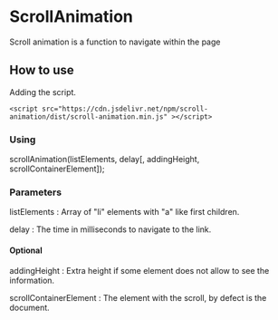 # ScrollAnimation

Scroll animation is a function to navigate within the page

## How to use

Adding the script.

```
<script src="https://cdn.jsdelivr.net/npm/scroll-animation/dist/scroll-animation.min.js" ></script>
```

### Using

scrollAnimation(listElements, delay[, addingHeight, scrollContainerElement]);

### Parameters

listElements : Array of "li" elements with "a" like first children.

delay : The time in milliseconds to navigate to the link.

#### Optional

addingHeight : Extra height if some element does not allow to see the information.

scrollContainerElement : The element with the scroll, by defect is the document.
